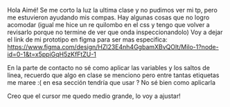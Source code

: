 Hola Aimé! Se me corto la luz la ultima clase y no pudimos ver mi tp, pero me estuvieron ayudando mis compas. Hay algunas cosas que no logro acomodar (igual me hice un re quilombo en el css y tengo que volver a revisarlo porque no termine de ver que onda inspeccionandolo) 
Voy a dejar el link de mi prototipo en figma para ser mas especifica:  https://www.figma.com/design/HZl23E4nh4GgbamXBvQOlt/Milo-1?node-id=0-1&t=x5ppiGqH5zKfFtZU-1

En la parte de contacto no sé como aplicar las variables y los saltos de linea, recuerdo que algo en clase se menciono pero entre tantas etiquetas me maree :(
en esa sección tendría que usar <adress> ? No sé bien como aplicarla

Creo que el cursor me quedo medio grande, lo voy a ajustar!
